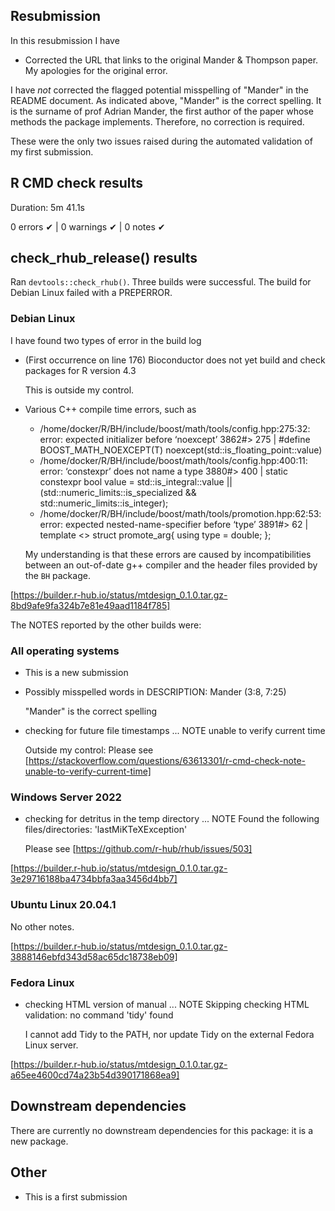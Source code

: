 ## Resubmission
In this resubmission I have 

*  Corrected the URL that links to the original Mander & Thompson paper.  My apologies for the original error.

I have *not* corrected the flagged potential misspelling of "Mander" in the README document.  As indicated above,  "Mander" is the correct spelling.  It is the surname of prof Adrian Mander, the first author of the paper whose methods the package implements.  Therefore, no correction is required.

These were the only two issues raised during the automated validation of my first submission.

## R CMD check results

Duration: 5m 41.1s

0 errors ✔ | 0 warnings ✔ | 0 notes ✔

## check_rhub_release() results
Ran `devtools::check_rhub()`.  Three builds were successful.  The build for Debian Linux failed with a PREPERROR.

### Debian Linux
I have found two types of error in the build log

* (First occurrence on line 176) Bioconductor does not yet build and check packages for R version 4.3
  
  This is outside my control.
  
* Various C++ compile time errors, such as 
  * /home/docker/R/BH/include/boost/math/tools/config.hpp:275:32: error: expected initializer before ‘noexcept’
      3862#> 275 | #define BOOST_MATH_NOEXCEPT(T) noexcept(std::is_floating_point::value)
  * /home/docker/R/BH/include/boost/math/tools/config.hpp:400:11: error: ‘constexpr’ does not name a type
      3880#> 400 | static constexpr bool value = std::is_integral::value || (std::numeric_limits::is_specialized && std::numeric_limits::is_integer);
  * /home/docker/R/BH/include/boost/math/tools/promotion.hpp:62:53: error: expected nested-name-specifier before ‘type’
      3891#> 62 | template <> struct promote_arg{ using type = double; };
      
  My understanding is that these errors are caused by incompatibilities between an out-of-date g++ compiler and the header files provided by the `BH` package.

[https://builder.r-hub.io/status/mtdesign_0.1.0.tar.gz-8bd9afe9fa324b7e81e49aad1184f785]


The NOTES reported by the other builds were:

### All operating systems

* This is a new submission

* Possibly misspelled words in DESCRIPTION:
  Mander (3:8, 7:25)
  
  "Mander" is the correct spelling

* checking for future file timestamps ... NOTE unable to verify current time

  Outside my control: Please see [https://stackoverflow.com/questions/63613301/r-cmd-check-note-unable-to-verify-current-time]
  
### Windows Server 2022

* checking for detritus in the temp directory ... NOTE Found the following files/directories: 'lastMiKTeXException'
 
  Please see [https://github.com/r-hub/rhub/issues/503] 

[https://builder.r-hub.io/status/mtdesign_0.1.0.tar.gz-3e29716188ba4734bbfa3aa3456d4bb7]
  
### Ubuntu Linux 20.04.1
No other notes.

[https://builder.r-hub.io/status/mtdesign_0.1.0.tar.gz-3888146ebfd343d58ac65dc18738eb09]

### Fedora Linux 
* checking HTML version of manual ... NOTE Skipping checking HTML validation: no command 'tidy' found

  I cannot add Tidy to the PATH, nor update Tidy on the external Fedora Linux server.
  
[https://builder.r-hub.io/status/mtdesign_0.1.0.tar.gz-a65ee4600cd74a23b54d390171868ea9]

## Downstream dependencies
There are currently no downstream dependencies for this package: it is a new package.
  
## Other

* This is a first submission
